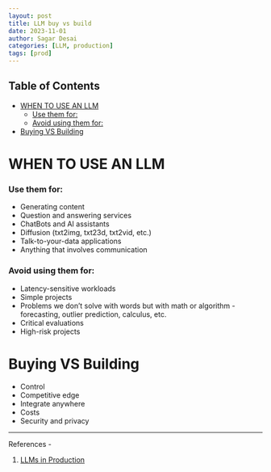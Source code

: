 ```yaml
---
layout: post
title: LLM buy vs build
date: 2023-11-01
author: Sagar Desai
categories: [LLM, production]
tags: [prod]
---
```


## Table of Contents
- [WHEN TO USE AN LLM](#when-to-use-an-llm)
    - [Use them for:](#use-them-for)
    - [Avoid using them for:](#avoid-using-them-for)
- [Buying VS Building](#buying-vs-building)


# WHEN TO USE AN LLM

### Use them for:
  - Generating content
  - Question and answering services
  - ChatBots and AI assistants
  - Diffusion (txt2img, txt23d, txt2vid, etc.)
  - Talk-to-your-data applications
  - Anything that involves communication

### Avoid using them for:
- Latency-sensitive workloads
- Simple projects
- Problems we don’t solve with words but with math or algorithm - forecasting, outlier prediction, calculus, etc.
- Critical evaluations
- High-risk projects


# Buying VS Building
- Control
- Competitive edge
- Integrate anywhere
- Costs
- Security and privacy



----
References - 
1. [LLMs in Production](https://www.manning.com/books/llms-in-production)